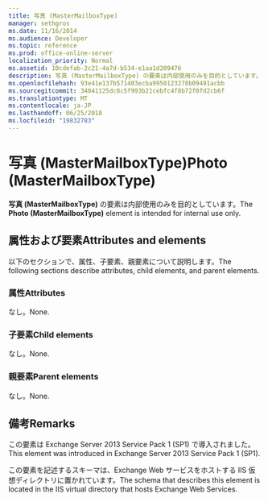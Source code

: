 ```yaml
---
title: 写真 (MasterMailboxType)
manager: sethgros
ms.date: 11/16/2014
ms.audience: Developer
ms.topic: reference
ms.prod: office-online-server
localization_priority: Normal
ms.assetid: 10cdefab-2c21-4a7d-b534-e1aa1d209476
description: 写真 (MasterMailboxType) の要素は内部使用のみを目的としています。
ms.openlocfilehash: 93e41e137b571403ecba9950123278b09491acbb
ms.sourcegitcommit: 34041125dc8c5f993b21cebfc4f8b72f0fd2cb6f
ms.translationtype: MT
ms.contentlocale: ja-JP
ms.lasthandoff: 06/25/2018
ms.locfileid: "19832783"
---
```

# <a name="photo-mastermailboxtype"></a><span data-ttu-id="a4c0c-103">写真 (MasterMailboxType)</span><span class="sxs-lookup"><span data-stu-id="a4c0c-103">Photo (MasterMailboxType)</span></span>

<span data-ttu-id="a4c0c-104">**写真 (MasterMailboxType)** の要素は内部使用のみを目的としています。</span><span class="sxs-lookup"><span data-stu-id="a4c0c-104">The **Photo (MasterMailboxType)** element is intended for internal use only.</span></span> 

## <a name="attributes-and-elements"></a><span data-ttu-id="a4c0c-105">属性および要素</span><span class="sxs-lookup"><span data-stu-id="a4c0c-105">Attributes and elements</span></span>

<span data-ttu-id="a4c0c-106">以下のセクションで、属性、子要素、親要素について説明します。</span><span class="sxs-lookup"><span data-stu-id="a4c0c-106">The following sections describe attributes, child elements, and parent elements.</span></span>
  
### <a name="attributes"></a><span data-ttu-id="a4c0c-107">属性</span><span class="sxs-lookup"><span data-stu-id="a4c0c-107">Attributes</span></span>

<span data-ttu-id="a4c0c-108">なし。</span><span class="sxs-lookup"><span data-stu-id="a4c0c-108">None.</span></span>
  
### <a name="child-elements"></a><span data-ttu-id="a4c0c-109">子要素</span><span class="sxs-lookup"><span data-stu-id="a4c0c-109">Child elements</span></span>

<span data-ttu-id="a4c0c-110">なし。</span><span class="sxs-lookup"><span data-stu-id="a4c0c-110">None.</span></span>
  
### <a name="parent-elements"></a><span data-ttu-id="a4c0c-111">親要素</span><span class="sxs-lookup"><span data-stu-id="a4c0c-111">Parent elements</span></span>

<span data-ttu-id="a4c0c-112">なし。</span><span class="sxs-lookup"><span data-stu-id="a4c0c-112">None.</span></span>
  
## <a name="remarks"></a><span data-ttu-id="a4c0c-113">備考</span><span class="sxs-lookup"><span data-stu-id="a4c0c-113">Remarks</span></span>

<span data-ttu-id="a4c0c-114">この要素は Exchange Server 2013 Service Pack 1 (SP1) で導入されました。</span><span class="sxs-lookup"><span data-stu-id="a4c0c-114">This element was introduced in Exchange Server 2013 Service Pack 1 (SP1).</span></span>
  
<span data-ttu-id="a4c0c-115">この要素を記述するスキーマは、Exchange Web サービスをホストする IIS 仮想ディレクトリに置かれています。</span><span class="sxs-lookup"><span data-stu-id="a4c0c-115">The schema that describes this element is located in the IIS virtual directory that hosts Exchange Web Services.</span></span>
  

